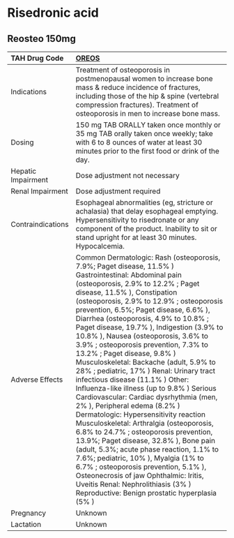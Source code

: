 # Risedronic acid

## Reosteo 150mg

| TAH Drug Code      | [**OREOS**](https://www.tahsda.org.tw/drugs/hissearch.php?drug_code=OREOS)                                                                                                                                                                                                                                                                                                                                                                                                                                                                                                                                                                                                                                                                                                                                                                                                                                                                                                                                                                                                                                                                      |
|:-------------------|:------------------------------------------------------------------------------------------------------------------------------------------------------------------------------------------------------------------------------------------------------------------------------------------------------------------------------------------------------------------------------------------------------------------------------------------------------------------------------------------------------------------------------------------------------------------------------------------------------------------------------------------------------------------------------------------------------------------------------------------------------------------------------------------------------------------------------------------------------------------------------------------------------------------------------------------------------------------------------------------------------------------------------------------------------------------------------------------------------------------------------------------------|
| Indications        | Treatment of osteoporosis in postmenopausal women to increase bone mass & reduce incidence of fractures, including those of the hip & spine (vertebral compression fractures). Treatment of osteoporosis in men to increase bone mass.                                                                                                                                                                                                                                                                                                                                                                                                                                                                                                                                                                                                                                                                                                                                                                                                                                                                                                          |
| Dosing             | 150 mg TAB ORALLY taken once monthly or 35 mg TAB orally taken once weekly; take with 6 to 8 ounces of water at least 30 minutes prior to the first food or drink of the day.                                                                                                                                                                                                                                                                                                                                                                                                                                                                                                                                                                                                                                                                                                                                                                                                                                                                                                                                                                   |
| Hepatic Impairment | Dose adjustment not necessary                                                                                                                                                                                                                                                                                                                                                                                                                                                                                                                                                                                                                                                                                                                                                                                                                                                                                                                                                                                                                                                                                                                   |
| Renal Impairment   | Dose adjustment required                                                                                                                                                                                                                                                                                                                                                                                                                                                                                                                                                                                                                                                                                                                                                                                                                                                                                                                                                                                                                                                                                                                        |
| Contraindications  | Esophageal abnormalities (eg, stricture or achalasia) that delay esophageal emptying. Hypersensitivity to risedronate or any component of the product. Inability to sit or stand upright for at least 30 minutes. Hypocalcemia.                                                                                                                                                                                                                                                                                                                                                                                                                                                                                                                                                                                                                                                                                                                                                                                                                                                                                                                 |
| Adverse Effects    | Common Dermatologic: Rash (osteoporosis, 7.9%; Paget disease, 11.5% ) Gastrointestinal: Abdominal pain (osteoporosis, 2.9% to 12.2% ; Paget disease, 11.5% ), Constipation (osteoporosis, 2.9% to 12.9% ; osteoporosis prevention, 6.5%; Paget disease, 6.6% ), Diarrhea (osteoporosis, 4.9% to 10.8% ; Paget disease, 19.7% ), Indigestion (3.9% to 10.8% ), Nausea (osteoporosis, 3.6% to 3.9% ; osteoporosis prevention, 7.3% to 13.2% ; Paget disease, 9.8% ) Musculoskeletal: Backache (adult, 5.9% to 28% ; pediatric, 17% ) Renal: Urinary tract infectious disease (11.1% ) Other: Influenza-like illness (up to 9.8% ) Serious Cardiovascular: Cardiac dysrhythmia (men, 2% ), Peripheral edema (8.2% ) Dermatologic: Hypersensitivity reaction Musculoskeletal: Arthralgia (osteoporosis, 6.8% to 24.7% ; osteoporosis prevention, 13.9%; Paget disease, 32.8% ), Bone pain (adult, 5.3%; acute phase reaction, 1.1% to 7.6%; pediatric, 10% ), Myalgia (1% to 6.7% ; osteoporosis prevention, 5.1% ), Osteonecrosis of jaw Ophthalmic: Iritis, Uveitis Renal: Nephrolithiasis (3% ) Reproductive: Benign prostatic hyperplasia (5% ) |
| Pregnancy          | Unknown                                                                                                                                                                                                                                                                                                                                                                                                                                                                                                                                                                                                                                                                                                                                                                                                                                                                                                                                                                                                                                                                                                                                         |
| Lactation          | Unknown                                                                                                                                                                                                                                                                                                                                                                                                                                                                                                                                                                                                                                                                                                                                                                                                                                                                                                                                                                                                                                                                                                                                         |

